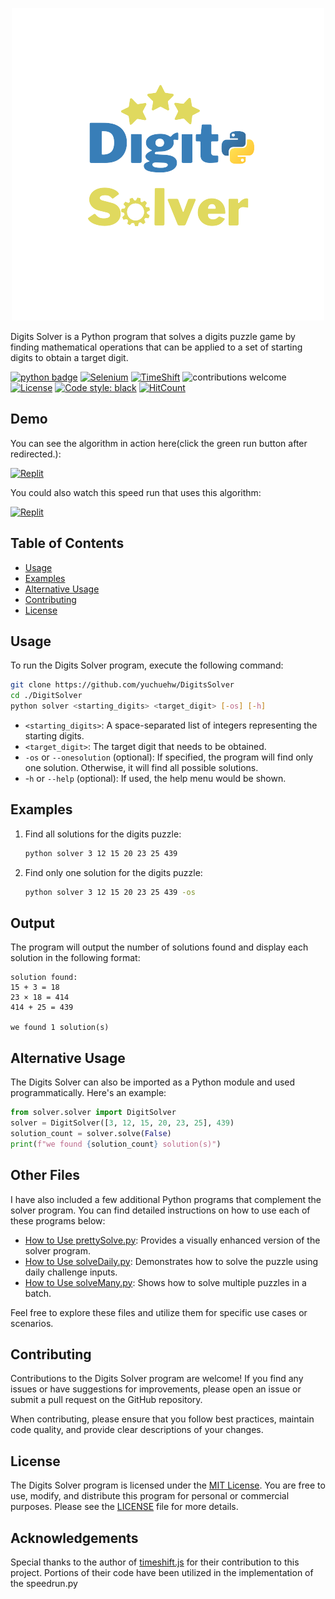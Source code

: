 <p align="center">
    <picture>
      <img 
        src="new_logo.png" 
        alt="VueTube icon"
        width="500"
       />
    </picture>
<p>

Digits Solver is a Python program that solves a digits puzzle game by finding mathematical operations that can be applied to a set of starting digits to obtain a target digit.

[![python badge](https://img.shields.io/badge/Python-3776AB?style=flat&for-the-badge&logo=python&logoColor=white)](https://www.python.org/)
[![Selenium](https://img.shields.io/badge/Selenium-grey.svg?style=flat&logo=selenium)](https://www.selenium.dev/)
[![TimeShift](https://img.shields.io/badge/TimeShift.js-grey.svg?style=flat&logo=javascript)](https://github.com/plaa/TimeShift-js)
![contributions welcome](https://img.shields.io/badge/contributions-welcome-brightgreen.svg?style=flat&color=pink)
[![License](https://img.shields.io/github/license/yuchuehw/DigitsSolver?style=flat&color=yellow)](LICENSE.md)
[![Code style: black](https://img.shields.io/badge/code%20style-black-000000.svg)](https://github.com/psf/black)
[![HitCount](https://hits.dwyl.com/yuchuehw/DigitsSolver.svg?style=flat)](http://hits.dwyl.com/yuchuehw/DigitsSolver)

## Demo
You can see the algorithm in action here(click the green run button after redirected.):

[![Replit](https://img.shields.io/badge/DEMO-REPL.IT-purple.svg?style=flat&logo=replit)](https://replit.com/@yuchuehw/DigitsSolver)

You could also watch this speed run that uses this algorithm:

[![Replit](https://img.shields.io/badge/DEMO-YOUTUBE-purple.svg?style=flat&logo=youtube)](https://www.youtube.com/watch?v=se2OdZnEHHA)


## Table of Contents
- [Usage](#usage)
- [Examples](#examples)
- [Alternative Usage](#alternative-usage)
- [Contributing](#contributing)
- [License](#license)


## Usage

To run the Digits Solver program, execute the following command:

```bash
git clone https://github.com/yuchuehw/DigitsSolver
cd ./DigitSolver
python solver <starting_digits> <target_digit> [-os] [-h]
```

- `<starting_digits>`: A space-separated list of integers representing the starting digits.
- `<target_digit>`: The target digit that needs to be obtained.
- `-os` or `--onesolution` (optional): If specified, the program will find only one solution. Otherwise, it will find all possible solutions.
- -`h` or `--help` (optional): If used, the help menu would be shown.

## Examples

1. Find all solutions for the digits puzzle:
   ```bash
   python solver 3 12 15 20 23 25 439
   ```

2. Find only one solution for the digits puzzle:
   ```bash
   python solver 3 12 15 20 23 25 439 -os
   ```

## Output

The program will output the number of solutions found and display each solution in the following format:

```
solution found:
15 + 3 = 18
23 × 18 = 414
414 + 25 = 439

we found 1 solution(s)
```

## Alternative Usage
The Digits Solver can also be imported as a Python module and used programmatically. Here's an example:
```python
from solver.solver import DigitSolver
solver = DigitSolver([3, 12, 15, 20, 23, 25], 439)
solution_count = solver.solve(False)
print(f"we found {solution_count} solution(s)")
```
## Other Files

I have also included a few additional Python programs that complement the solver program. You can find detailed instructions on how to use each of these programs below:

- [How to Use prettySolve.py](reference/prettySolve.md): Provides a visually enhanced version of the solver program.
- [How to Use solveDaily.py](reference/solveAuto.md): Demonstrates how to solve the puzzle using daily challenge inputs.
- [How to Use solveMany.py](reference/solveAuto.md): Shows how to solve multiple puzzles in a batch.

Feel free to explore these files and utilize them for specific use cases or scenarios.


## Contributing

Contributions to the Digits Solver program are welcome! If you find any issues or have suggestions for improvements, please open an issue or submit a pull request on the GitHub repository.

When contributing, please ensure that you follow best practices, maintain code quality, and provide clear descriptions of your changes.


## License

The Digits Solver program is licensed under the [MIT License](https://choosealicense.com/licenses/mit/). You are free to use, modify, and distribute this program for personal or commercial purposes. Please see the [LICENSE](LICENSE.md) file for more details.

## Acknowledgements

Special thanks to the author of [timeshift.js](https://github.com/plaa/TimeShift-js) for their contribution to this project. Portions of their code have been utilized in the implementation of the speedrun.py
